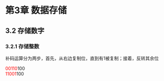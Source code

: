 # 第3章 数据存储

## 3.2 存储数字

### 3.2.1 存储整数

补码运算分为两步，首先，从右边复制位，直到有1被复制；接着，反转其余位

<font style="color:red">00110</font>100  
<font style="color:red">11001</font>100
